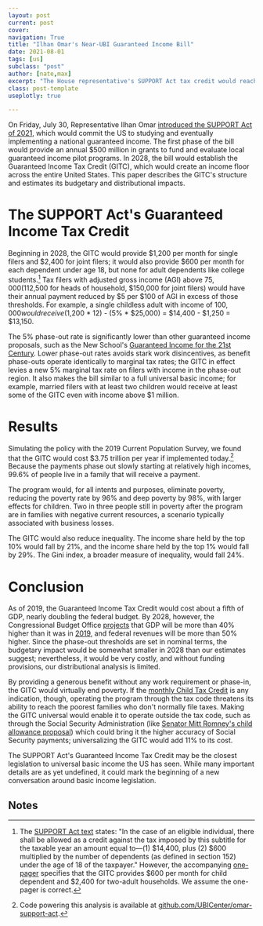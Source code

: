 ```yaml
---
layout: post
current: post
cover:
navigation: True
title: "Ilhan Omar's Near-UBI Guaranteed Income Bill"
date: 2021-08-01
tags: [us]
subclass: "post"
author: [nate,max]
excerpt: "The House representative's SUPPORT Act tax credit would reach 99.6% of Americans."
class: post-template
useplotly: true

---
```


On Friday, July 30, Representative Ilhan Omar [introduced the SUPPORT Act of 2021](https://omar.house.gov/media/press-releases/rep-omar-introduces-guaranteed-income-bill-and-gdp-alternative-legislation), which would commit the US to studying and eventually implementing a national guaranteed income. The first phase of the bill would provide an annual $500 million in grants to fund and evaluate local guaranteed income pilot programs. In 2028, the bill would establish the Guaranteed Income Tax Credit (GITC), which would create an income floor across the entire United States. This paper describes the GITC's structure and estimates its budgetary and distributional impacts.


# The SUPPORT Act's Guaranteed Income Tax Credit

Beginning in 2028, the GITC would provide $1,200 per month for single filers and $2,400 for joint filers; it would also provide $600 per month for each dependent under age 18, but none for adult dependents like college students.[^1] Tax filers with adjusted gross income (AGI) above $75,000 ($112,500 for heads of household, $150,000 for joint filers) would have their annual payment reduced by $5 per $100 of AGI in excess of those thresholds. For example, a single childless adult with income of $100,000 would receive ($1,200 * 12) - (5% * $25,000) = $14,400 - $1,250 = $13,150.





<div>
  <script>
    $(document).ready(function(){
      $("#graph_graph_5_1").load("{{site.baseurl}}assets/markdown_assets/omar-support-act/graph_5_1.html");
    });
  </script>
</div>
<div id = "graph_graph_5_1"></div>

<div>
  <script>
    $(document).ready(function(){
      $("#graph_graph_5_2").load("{{site.baseurl}}assets/markdown_assets/omar-support-act/graph_5_2.html");
    });
  </script>
</div>
<div id = "graph_graph_5_2"></div>

The 5% phase-out rate is significantly lower than other guaranteed income proposals, such as the New School's [Guaranteed Income for the 21st Century](https://drive.google.com/file/d/1UDFPwUYu2Rf4RGgXuOTacmBj2Gt9paAV/view). Lower phase-out rates avoids stark work disincentives, as benefit phase-outs operate identically to marginal tax rates; the GITC in effect levies a new 5% marginal tax rate on filers with income in the phase-out region. It also makes the bill similar to a full universal basic income; for example, married filers with at least two children would receive at least some of the GITC even with income above $1 million.


# Results

Simulating the policy with the 2019 Current Population Survey, we found that the GITC would cost $3.75 trillion per year if implemented today.[^2] Because the payments phase out slowly starting at relatively high incomes, 99.6% of people live in a family that will receive a payment.

The program would, for all intents and purposes, eliminate poverty, reducing the poverty rate by 96% and deep poverty by 98%, with larger effects for children. Two in three people still in poverty after the program are in families with negative current resources, a scenario typically associated with business losses.






<div>
  <script>
    $(document).ready(function(){
      $("#graph_graph_12_1").load("{{site.baseurl}}assets/markdown_assets/omar-support-act/graph_12_1.html");
    });
  </script>
</div>
<div id = "graph_graph_12_1"></div>

The GITC would also reduce inequality. The income share held by the top 10% would fall by 21%, and the income share held by the top 1% would fall by 29%. The Gini index, a broader measure of inequality, would fall 24%.


# Conclusion

As of 2019, the Guaranteed Income Tax Credit would cost about a fifth of GDP, nearly doubling the federal budget. By 2028, however, the Congressional Budget Office [projects](https://www.cbo.gov/publication/57339) that GDP will be more than 40% higher than it was in [2019](https://www.bea.gov/news/2020/gross-domestic-product-fourth-quarter-and-year-2019-advance-estimate), and federal revenues will be more than 50% higher. Since the phase-out thresholds are set in nominal terms, the budgetary impact would be somewhat smaller in 2028 than our estimates suggest; nevertheless, it would be very costly, and without funding provisions, our distributional analysis is limited.

By providing a generous benefit without any work requirement or phase-in, the GITC would virtually end poverty. If the [monthly Child Tax Credit](https://www.ubicenter.org/advance-ctc) is any indication, though, operating the program through the tax code threatens its ability to reach the poorest families who don't normally file taxes. Making the GITC universal would enable it to operate outside the tax code, such as through the Social Security Administration (like [Senator Mitt Romney's child allowance proposal](ubicenter.org/family-security-act)) which could bring it the higher accuracy of Social Security payments; universalizing the GITC would add 11% to its cost.

The SUPPORT Act's Guaranteed Income Tax Credit may be the closest legislation to universal basic income the US has seen. While many important details are as yet undefined, it could mark the beginning of a new conversation around basic income legislation.


## Notes

[^1]: The [SUPPORT Act text](https://omar.house.gov/sites/omar.house.gov/files/OMARMN_046_SUPPORT%20Act.pdf) states: "In the case of an eligible individual, there shall be allowed as a credit against the tax imposed by this subtitle for the taxable year an amount equal to—(1) $14,400, plus (2) $600 multiplied by the number of dependents (as defined in section 152) under the age of 18 of the taxpayer." However, the accompanying [one-pager](https://omar.house.gov/sites/omar.house.gov/files/SUPPORT%20Act%20-%20One%20Pager%20and%20Section-By-Section%202021.pdf) specifies that the GITC provides $600 per month for child dependent and $2,400 for two-adult households. We assume the one-pager is correct.

[^2]: Code powering this analysis is available at [github.com/UBICenter/omar-support-act](http://github.com/UBICenter/omar-support-act).

<div>
  <script>
    $(document).ready(function(){
      $("#graph_graph_14_1").load("{{site.baseurl}}ubicenter.org/assets/markdown_assets/omar-support-act/graph_14_1.html");
    });
  </script>
</div>
<div id = "graph_graph_14_1"></div>
